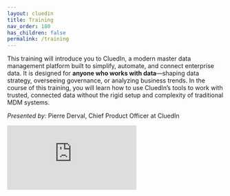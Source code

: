 ```yaml
---
layout: cluedin
title: Training
nav_order: 180
has_children: false
permalink: /training
---
```


This training will introduce you to CluedIn, a modern master data management platform built to simplify, automate, and connect enterprise data. It is designed for **anyone who works with data**—shaping data strategy, overseeing governance, or analyzing business trends. In the course of this training, you will learn how to use CluedIn’s tools to work with trusted, connected data without the rigid setup and complexity of traditional MDM systems.

_Presented by:_ Pierre Derval, Chief Product Officer at CluedIn

<div class="videoFrame">
<iframe src="https://player.vimeo.com/video/1086043385?badge=0&amp;autopause=0&amp;player_id=0&amp;app_id=58479" frameborder="0" allow="autoplay; fullscreen; picture-in-picture; clipboard-write" title="Welcome to CluedIn training"></iframe>
</div>